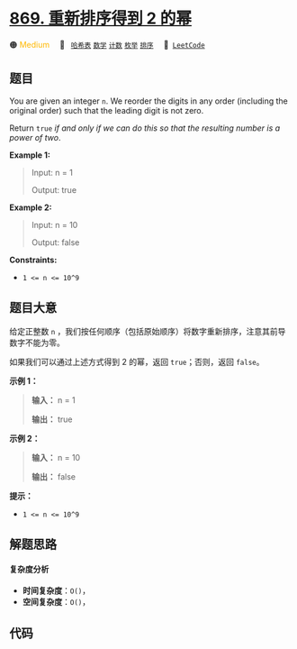 # [869. 重新排序得到 2 的幂](https://leetcode.com/problems/reordered-power-of-2)

🟠 <font color=#ffb800>Medium</font>&emsp; 🔖&ensp; [`哈希表`](/leetcode-js/outline/tag/hash-table.md) [`数学`](/leetcode-js/outline/tag/math.md) [`计数`](/leetcode-js/outline/tag/counting.md) [`枚举`](/leetcode-js/outline/tag/enumeration.md) [`排序`](/leetcode-js/outline/tag/sorting.md)&emsp; 🔗&ensp;[`LeetCode`](https://leetcode.com/problems/reordered-power-of-2)

## 题目

You are given an integer `n`. We reorder the digits in any order (including
the original order) such that the leading digit is not zero.

Return `true` _if and only if we can do this so that the resulting number is a
power of two_.



**Example 1:**

> Input: n = 1
> 
> Output: true

**Example 2:**

> Input: n = 10
> 
> Output: false

**Constraints:**

  * `1 <= n <= 10^9`


## 题目大意

给定正整数 `n` ，我们按任何顺序（包括原始顺序）将数字重新排序，注意其前导数字不能为零。

如果我们可以通过上述方式得到 2 的幂，返回 `true`；否则，返回 `false`。



**示例 1：**

> 
> 
> 
> 
> 
> **输入：** n = 1
> 
> **输出：** true
> 
> 

**示例 2：**

> 
> 
> 
> 
> 
> **输入：** n = 10
> 
> **输出：** false
> 
> 



**提示：**

  * `1 <= n <= 10^9`


## 解题思路

#### 复杂度分析

- **时间复杂度**：`O()`，
- **空间复杂度**：`O()`，

## 代码

```javascript

```
